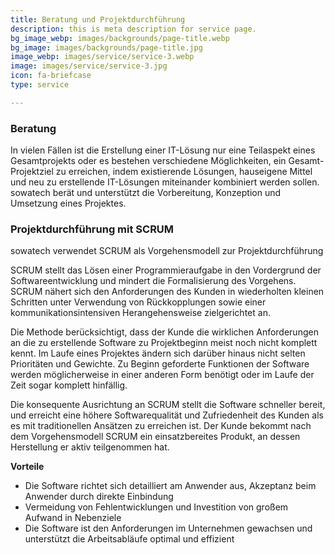 ```yaml
---
title: Beratung und Projektdurchführung
description: this is meta description for service page.
bg_image_webp: images/backgrounds/page-title.webp
bg_image: images/backgrounds/page-title.jpg
image_webp: images/service/service-3.webp
image: images/service/service-3.jpg
icon: fa-briefcase
type: service

---
```

### Beratung

In vielen Fällen ist die Erstellung einer IT-Lösung nur eine Teilaspekt eines Gesamtprojekts oder es bestehen verschiedene Möglichkeiten, ein Gesamt-Projektziel zu erreichen, indem existierende Lösungen, hauseigene Mittel und neu zu erstellende IT-Lösungen miteinander kombiniert werden sollen. sowatech berät und unterstützt die Vorbereitung, Konzeption und Umsetzung eines Projektes.

### Projektdurchführung mit SCRUM

sowatech verwendet SCRUM als Vorgehensmodell zur Projektdurchführung

SCRUM stellt das Lösen einer Programmieraufgabe in den Vordergrund der Softwareentwicklung und mindert die Formalisierung des Vorgehens. SCRUM nähert sich den Anforderungen des Kunden in wiederholten kleinen Schritten unter Verwendung von Rückkopplungen sowie einer kommunikationsintensiven Herangehensweise zielgerichtet an.

Die Methode berücksichtigt, dass der Kunde die wirklichen Anforderungen an die zu erstellende Software zu Projektbeginn meist noch nicht komplett kennt. Im Laufe eines Projektes ändern sich darüber hinaus nicht selten Prioritäten und Gewichte. Zu Beginn geforderte Funktionen der Software werden möglicherweise in einer anderen Form benötigt oder im Laufe der Zeit sogar komplett hinfällig.

Die konsequente Ausrichtung an SCRUM stellt die Software schneller bereit, und erreicht eine höhere Softwarequalität und Zufriedenheit des Kunden als es mit traditionellen Ansätzen zu erreichen ist. Der Kunde bekommt nach dem Vorgehensmodell SCRUM ein einsatzbereites Produkt, an dessen Herstellung er aktiv teilgenommen hat.

**Vorteile**

* Die Software richtet sich detailliert am Anwender aus, Akzeptanz beim Anwender durch direkte Einbindung
* Vermeidung von Fehlentwicklungen und Investition von großem Aufwand in Nebenziele
* Die Software ist den Anforderungen im Unternehmen gewachsen und unterstützt die Arbeitsabläufe optimal und effizient